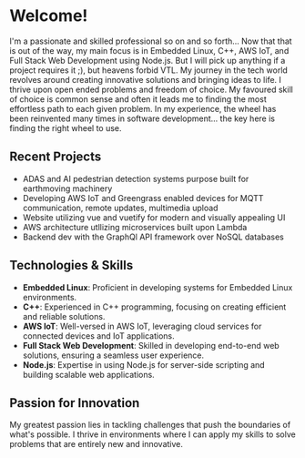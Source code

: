 # Welcome!

I'm a passionate and skilled professional so on and so forth... Now that that is out of the way, my main focus is in Embedded Linux, C++, AWS IoT, and Full Stack Web Development using Node.js. But I will pick up anything if a project requires it ;), but heavens forbid VTL. My journey in the tech world revolves around creating innovative solutions and bringing ideas to life. I thrive upon open ended problems and freedom of choice. My favoured skill of choice is common sense and often it leads me to finding the most effortless path to each given problem. In my experience, the wheel has been reinvented many times in software development... the key here is finding the right wheel to use. 

## Recent Projects
- ADAS and AI pedestrian detection systems purpose built for earthmoving machinery
- Developing AWS IoT and Greengrass enabled devices for MQTT communication, remote updates, multimedia upload
- Website utilizing vue and vuetify for modern and visually appealing UI
- AWS architecture utllizing microservices built upon Lambda
- Backend dev with the GraphQl API framework over NoSQL databases

## Technologies & Skills
- **Embedded Linux**: Proficient in developing systems for Embedded Linux environments.
- **C++**: Experienced in C++ programming, focusing on creating efficient and reliable solutions.
- **AWS IoT**: Well-versed in AWS IoT, leveraging cloud services for connected devices and IoT applications.
- **Full Stack Web Development**: Skilled in developing end-to-end web solutions, ensuring a seamless user experience.
- **Node.js**: Expertise in using Node.js for server-side scripting and building scalable web applications.

## Passion for Innovation
My greatest passion lies in tackling challenges that push the boundaries of what's possible. I thrive in environments where I can apply my skills to solve problems that are entirely new and innovative.
